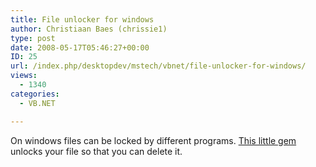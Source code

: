 ```yaml
---
title: File unlocker for windows
author: Christiaan Baes (chrissie1)
type: post
date: 2008-05-17T05:46:27+00:00
ID: 25
url: /index.php/desktopdev/mstech/vbnet/file-unlocker-for-windows/
views:
  - 1340
categories:
  - VB.NET

---
```

On windows files can be locked by different programs. [This little gem][1] unlocks your file so that you can delete it.

 [1]: http://ccollomb.free.fr/unlocker/